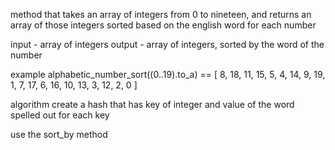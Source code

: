 method that takes an array of integers from 0 to nineteen, and returns an array of those integers sorted based on the english word for each number

input - array of integers
output - array of integers, sorted by the word of the number

example
alphabetic_number_sort((0..19).to_a) == [
  8, 18, 11, 15, 5, 4, 14, 9, 19, 1, 7, 17,
  6, 16, 10, 13, 3, 12, 2, 0
]

algorithm
create a hash that has key of integer and value of the word spelled out for each key

use the sort_by method